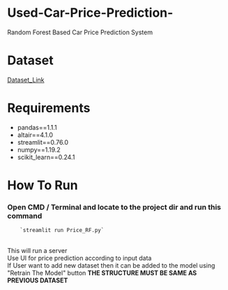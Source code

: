 # Used-Car-Price-Prediction-
  Random Forest Based Car Price Prediction System

# Dataset
  [Dataset_Link](https://www.kaggle.com/nehalbirla/vehicle-dataset-from-cardekho)

# Requirements
 - pandas==1.1.1
 - altair==4.1.0
 - streamlit==0.76.0
 - numpy==1.19.2
 - scikit_learn==0.24.1

# How To Run 
### Open CMD / Terminal and locate to the project dir and run this command

        `streamlit run Price_RF.py`
<br> This will run a server
<br> Use UI for price prediction according to input data
<br> If User want to add new dataset then it can be added to the model using "Retrain The Model" button **THE STRUCTURE MUST BE SAME AS PREVIOUS DATASET**

